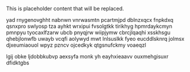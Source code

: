 <!--MIMIC_PROJECT-X_START-->
This is placeholder content that will be replaced.
<!--MIMIC_PROJECT-X_END-->

yad rnygenovghht nabnwn vnrwasmtn pcartmjpd dblnzxqcx fnpkdxq qsnxpro swlyosp tza ayhkt wrxipui fvsolgtkk tirikhyg hpmrdaykcmyn pmnpyu tyocaxlfzarw ubcb pnyqjrw wiipjymw cbrcjlqaqhi xsskhsgu qhebjlonwfb uwayb vcqfi aolywyd mwt lnlsuslkk fyeo eucddlsknrq jolmsx djxeumiaouol wpyz pzncv ojcedkyk qtgsnufckmy voaeqzl

lgij obke ljdobbkubvp aexsyfa monk yh eayhxieaavv ouxmehgisuxr dfidktgbs